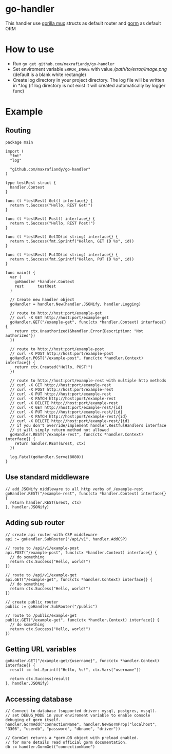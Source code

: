 # go-handler
This handler use [gorilla mux](https://github.com/gorilla/mux) structs as default router and [gorm](https://github.com/jinzhu/gorm) as default ORM

# How to use
- Run `go get github.com/maxrafiandy/go-handler`
- Set enviroment variable `ERROR_IMAGE` with value */path/to/error/image.png* (default is a blank white rectangle)
- Create log directory in your project directory. The log file will be written in \*.log (if log directory is not exist it will created automatically by logger func)

# Example
## Routing
```
package main

import (
  "fmt"
  "log"

  "github.com/maxrafiandy/go-handler"
)

type testRest struct {
  handler.Context
}

func (t *testRest) Get() interface{} {
  return t.Success("Hello, REST Get!")
}

func (t *testRest) Post() interface{} {
  return t.Success("Hello, REST Post!")
}

func (t *testRest) GetID(id string) interface{} {
  return t.Success(fmt.Sprintf("Hellon, GET ID %s", id))
}

func (t *testRest) PutID(id string) interface{} {
  return t.Success(fmt.Sprintf("Hellon, PUT ID %s", id))
}

func main() {
  var (
    goHandler *handler.Context
    rest      testRest
  )

  // Create new handler object
  goHandler = handler.New(handler.JSONify, handler.Logging)

  // route to http://host:port/example-get
  // curl -X GET http://host:port/example-get
  goHandler.GET("/example-get", func(ctx *handler.Context) interface{} {
    return ctx.Unauthorized(&handler.Error{Description: "Not authorized"})
  })

  // route to http://host:port/example-post
  // curl -X POST http://host:port/example-post
  goHandler.POST("/example-post", func(ctx *handler.Context) interface{} {
    return ctx.Created("Hello, POST!")
  })

  // route to http://host:port/example-rest with multiple http methods
  // curl -X GET http://host:port/example-rest
  // curl -X POST http://host:port/example-rest
  // curl -X PUT http://host:port/example-rest
  // curl -X PATCH http://host:port/example-rest
  // curl -X DELETE http://host:port/example-rest
  // curl -X GET http://host:port/example-rest/{id}
  // curl -X PUT http://host:port/example-rest/{id}
  // curl -X PATCH http://host:port/example-rest/{id}
  // curl -X DELETE http://host:port/example-rest/{id}
  // if you don't override/implement handler.RestfulHandlers interface
  // it will simply return method not allowed
  goHandler.REST("/example-rest", func(ctx *handler.Context) interface{} {
    return handler.REST(&rest, ctx)
  })

  log.Fatal(goHandler.Serve(8080))
}
```
## Use standard middleware
```
// add JSONify middleware to all http verbs of /example-rest
goHandler.REST("/example-rest", func(ctx *handler.Context) interface{} {
  return handler.REST(&rest, ctx)
}, handler.JSONify)
```
## Adding sub router
```
// create api router with CSP middleware
api := goHandler.SubRouter("/api/v1", handler.AddCSP)

// route to /api/v1/example-post
api.POST("/example-post", func(ctx *handler.Context) interface{} {
  // do something
  return ctx.Success("Hello, world!")
})

// route to /api/v1/example-get
api.GET("/example-get", func(ctx *handler.Context) interface{} {
  // do something
  return ctx.Success("Hello, world!")
})

// create public router
public := goHandler.SubRouter("/public")

// route to /public/example-get
public.GET("/example-get", func(ctx *handler.Context) interface{} {
  // do something
  return ctx.Success("Hello, world!")
})

```
## Getting URL variables
```
goHandler.GET("/example-get/{username}", func(ctx *handler.Context) interface{} {
  result := fmt.Sprintf("Hello, %s!", ctx.Vars["username"])

  return ctx.Success(result)
}, handler.JSONify)
```
## Accessing database
```
// Connect to database (supported driver: mysql, postgres, mssql).
// set DEBUG_MODE in your enviroment variable to enable console debuging of gorm itself. 
handler.GormAdd("connectionName", handler.NewGormProp("localhost", "3306", "userdb", "password", "dbname", "driver"))

// GormGet returns a *gorm.DB object with preload enabled.
// for more details read official gorm documentation.
db := handler.GormGet("connectionName")
```
